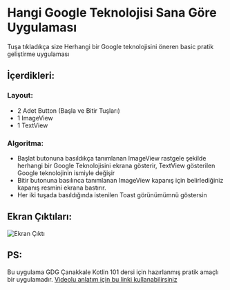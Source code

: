 
# Hangi Google Teknolojisi Sana Göre Uygulaması 
Tuşa tıkladıkça size Herhangi bir Google teknolojisini öneren basic pratik geliştirme uygulaması

## İçerdikleri:

### Layout:
- 2 Adet Button (Başla ve Bitir Tuşları)
- 1 ImageView
- 1 TextView

### Algoritma:

- Başlat butonuna basıldıkça tanımlanan ImageView rastgele şekilde herhangi bir Google Teknolojisini ekrana gösterir, TextView gösterilen Google teknolojinin ismiyle değişir
- Bitir butonuna basılınca tanımlanan ImageView kapanış için belirlediğiniz kapanış resmini ekrana bastırır.
- Her iki tuşada basıldığında istenilen Toast görünümümnü göstersin

## Ekran Çıktıları:

![Ekran Çıktı](https://user-images.githubusercontent.com/70329389/112703652-c4a91f80-8ea8-11eb-8825-7efeb29d6a00.png)

## PS:

Bu uygulama GDG Çanakkale Kotlin 101 dersi için hazırlanmış pratik amaçlı bir uygulamadır. [Videolu anlatım için bu linki kullanabilirsiniz](https://www.youtube.com/watch?v=07OCiyYDFQ4) 



